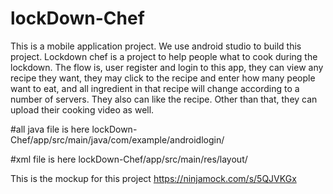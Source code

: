 # lockDown-Chef
This is a mobile application project. We use android studio to build this project. Lockdown chef is a project to help people what to cook during the lockdown. 
The flow is, user register and login to this app, they can view any recipe they want, they may click to the recipe and enter how many people want to eat, 
and all ingredient in that recipe will change according to a number of servers. They also can like the recipe. Other than that, they can upload their cooking 
video as well. 

#all java file is here 
lockDown-Chef/app/src/main/java/com/example/androidlogin/

#xml file is here
lockDown-Chef/app/src/main/res/layout/

This is the mockup for this project https://ninjamock.com/s/5QJVKGx
